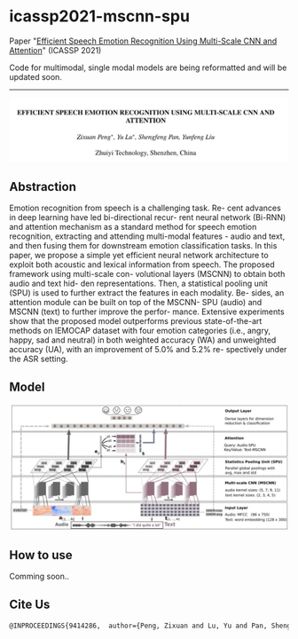 # icassp2021-mscnn-spu
Paper "[Efficient Speech Emotion Recognition Using Multi-Scale CNN and Attention](https://ieeexplore.ieee.org/document/9414286)" (ICASSP 2021)  

Code for multimodal, single modal models are being reformatted and will be updated soon.   


-----  
![paper](imgs/paper_title.jpg)

## Abstraction 
Emotion recognition from speech is a challenging task. Re-
cent advances in deep learning have led bi-directional recur-
rent neural network (Bi-RNN) and attention mechanism as a
standard method for speech emotion recognition, extracting
and attending multi-modal features - audio and text, and then
fusing them for downstream emotion classification tasks. In
this paper, we propose a simple yet efficient neural network
architecture to exploit both acoustic and lexical information
from speech. The proposed framework using multi-scale con-
volutional layers (MSCNN) to obtain both audio and text hid-
den representations. Then, a statistical pooling unit (SPU)
is used to further extract the features in each modality. Be-
sides, an attention module can be built on top of the MSCNN-
SPU (audio) and MSCNN (text) to further improve the perfor-
mance. Extensive experiments show that the proposed model
outperforms previous state-of-the-art methods on IEMOCAP
dataset with four emotion categories (i.e., angry, happy, sad
and neutral) in both weighted accuracy (WA) and unweighted
accuracy (UA), with an improvement of 5.0% and 5.2% re-
spectively under the ASR setting.

## Model  
![model_img](imgs/mscnn_spu.jpg)

## How to use 
Comming soon.. 


## Cite Us 

```latex
@INPROCEEDINGS{9414286,  author={Peng, Zixuan and Lu, Yu and Pan, Shengfeng and Liu, Yunfeng},  booktitle={ICASSP 2021 - 2021 IEEE International Conference on Acoustics, Speech and Signal Processing (ICASSP)},   title={Efficient Speech Emotion Recognition Using Multi-Scale CNN and Attention},   year={2021},  volume={},  number={},  pages={3020-3024},  doi={10.1109/ICASSP39728.2021.9414286}}
```
